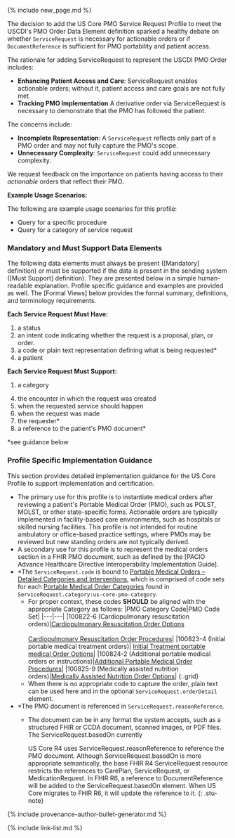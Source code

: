 
{% include new_page.md %}

<div class="note-to-balloters" markdown="1">

The decision to add the US Core PMO Service Request Profile to meet the USCDI's PMO Order Data Element definition sparked a healthy debate on whether `ServiceRequest` is necessary for actionable orders or if `DocumentReference` is sufficient for PMO portability and patient access.

The rationale for adding ServiceRequest to represent the USCDI PMO Order includes:

- **Enhancing Patient Access and Care**: ServiceRequest enables actionable orders; without it, patient access and care goals are not fully met.
-  **Tracking PMO Implementation** A derivative order via ServiceRequest is necessary to demonstrate that the PMO has followed the patient.

The concerns include:

-  **Incomplete Representation**: A `ServiceRequest` reflects only part of a PMO order and may not fully capture the PMO's scope.
-  **Unnecessary Complexity**: `ServiceRequest` could add unnecessary complexity.

We request feedback on the importance on patients having access to their *actionable* orders that reflect their PMO.

</div><!-- note-to-balloters -->

**Example Usage Scenarios:**

The following are example usage scenarios for this profile:

- Query for a specific procedure
- Query for a category of service request

### Mandatory and Must Support Data Elements

The following data elements must always be present ([Mandatory] definition) or must be supported if the data is present in the sending system ([Must Support] definition). They are presented below in a simple human-readable explanation. Profile specific guidance and examples are provided as well. The [Formal Views] below provides the formal summary, definitions, and terminology requirements.

**Each Service Request Must Have:**

1. a status
1. an intent code indicating whether the request is a proposal, plan, or order.
3. a code or plain text representation defining what is being requested*
4. a patient

**Each Service Request Must Support:**

1. a category
<!-- 2. plain text representation of what is being requested* -->
<!-- 3. a code or plain text representation of additional order details* -->
4. the encounter in which the request was created
5. when the requested service should happen
6. when the request was made
7. the requester*
8. a reference to the patient's PMO document*

<!-- {% raw %} {% include additional-requirements-intro.md type="ServiceRequest" %} {% endraw %} -->

\*see guidance below

### Profile Specific Implementation Guidance

This section provides detailed implementation guidance for the US Core Profile to support implementation and certification.

- The primary use for this profile is to instantiate medical orders after reviewing a patient's Portable Medical Order (PMO), such as POLST, MOLST, or other state-specific forms. Actionable orders are typically implemented in facility-based care environments, such as hospitals or skilled nursing facilities. This profile is not intended for routine ambulatory or office-based practice settings, where PMOs may be reviewed but new standing orders are not typically derived.
- A secondary use for this profile is to represent the medical orders section in a FHIR PMO document, such as defined by the [PACIO Advance Healthcare Directive Interoperability Implementation Guide].
- *The `ServiceRequest.code` is bound to [Portable Medical Orders – Detailed Categories and Interventions](https://vsac.nlm.nih.gov/valueset/2.16.840.1.113762.1.4.1267.35/expansion), which is comprised of code sets for each [Portable Medical Order Categories](https://vsac.nlm.nih.gov/valueset/2.16.840.1.113762.1.4.1267.34/Expansion) found in `ServiceRequest.category:us-core-pmo-category`.
  - For proper context, these codes **SHOULD** be aligned with the appropriate Category as follows:
    |PMO Category Code|PMO Code Set|
    |---|---|
    |100822-6 (Cardiopulmonary resuscitation orders)|[Cardiopulmonary Resuscitation Order Options](https://vsac.nlm.nih.gov/valueset/2.16.840.1.113762.1.4.1115.28/expansion/Latest)<br /> <br /> [Cardiopulmonary Resuscitation Order Procedures](https://vsac.nlm.nih.gov/valueset/2.16.840.1.113762.1.4.1115.30/expansion/Latest)|
    |100823-4 (Initial portable medical treatment orders)| [Initial Treatment portable medical Order Options](https://vsac.nlm.nih.gov/valueset/2.16.840.1.113762.1.4.1115.27/expansion/Latest)|
    |100824-2 (Additional portable medical orders or instructions)|[Additional Portable Medical Order Procedures](https://vsac.nlm.nih.gov/valueset/2.16.840.1.113762.1.4.1115.32/expansion/Latest)|
    |100825-9 (Medically assisted nutrition orders)|[Medically Assisted Nutrition Order Options](https://vsac.nlm.nih.gov/valueset/2.16.840.1.113762.1.4.1115.35/expansion/Latest)|
    {:.grid}
  - When there is no appropriate code to capture the order, plain text can be used here and in the optional `ServiceRequest.orderDetail` element.
- *The PMO document is referenced in `ServiceRequest.reasonReference`.
  - The document can be in any format the system accepts, such as a structured FHIR or CCDA document, scanned images, or PDF files.
   The ServiceRequest.basedOn currently

    US Core R4 uses ServiceRequest.reasonReference to reference the PMO document. Although ServiceRequest.basedOn is more appropriate semantically, the base FHIR R4 ServiceRequest resource restricts the references to CarePlan, ServiceRequest, or MedicationRequest. In FHIR R6, a reference to DocumentReference will be added to the ServiceRequest.basedOn element. When US Core migrates to FHIR R6, it will update the reference to it.
    {: .stu-note}


{% include provenance-author-bullet-generator.md %}

{% include link-list.md %}